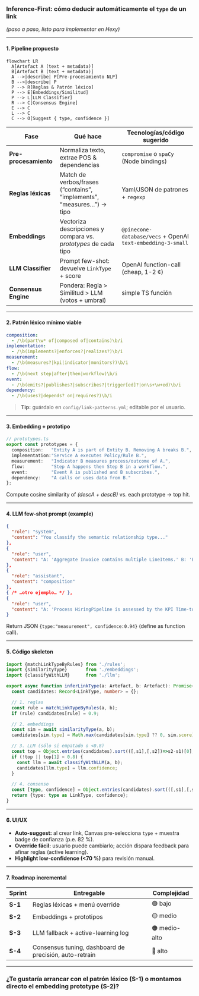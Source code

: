 ### Inference-First: cómo **deducir automáticamente** el `type` de un link

*(paso a paso, listo para implementar en Hexy)*

---

#### 1. Pipeline propuesto

```mermaid
flowchart LR
  A[Artefact A (text + metadata)]
  B[Artefact B (text + metadata)]
  A -->|describe| P[Pre-procesamiento NLP]
  B -->|describe| P
  P --> R[Reglas & Patrón léxico]
  P --> E[Embeddings/Similitud]
  P --> L[LLM Classifier]
  R --> C[Consensus Engine]
  E --> C
  L --> C
  C --> O[Suggest { type, confidence }]
```

| Fase                  | Qué hace                                                              | Tecnologías/código sugerido                                 |
| --------------------- | --------------------------------------------------------------------- | ----------------------------------------------------------- |
| **Pre-procesamiento** | Normaliza texto, extrae POS & dependencias                            | `compromise` o `spaCy` (Node bindings)                      |
| **Reglas léxicas**    | Match de verbos/frases (“contains”, “implements”, “measures…”) → tipo | Yaml/JSON de patrones + `regexp`                            |
| **Embeddings**        | Vectoriza descripciones y compara vs. *prototypes* de cada tipo       | `@pinecone-database/vecs` + OpenAI `text-embedding-3-small` |
| **LLM Classifier**    | Prompt few-shot: devuelve `LinkType` + score                          | OpenAI function-call (cheap, 1-2 ¢)                         |
| **Consensus Engine**  | Pondera: Regla > Similitud > LLM  (votos + umbral)                    | simple TS función                                           |

---

#### 2. Patrón léxico mínimo viable

```yaml
composition:
  - /\b(part\w* of|composed of|contains)\b/i
implementation:
  - /\b(implements?|enforces?|realizes?)\b/i
measurement:
  - /\b(measures?|kpi|indicator|monitors?)\b/i
flow:
  - /\b(next step|after|then|workflow)\b/i
event:
  - /\b(emits?|publishes?|subscribes?|trigger[ed]?|on\s+\w+ed)\b/i
dependency:
  - /\b(uses?|depends? on|requires?)\b/i
```

> **Tip:** guárdalo en `config/link-patterns.yml`; editable por el usuario.

---

#### 3. Embedding + prototipo

```ts
// prototypes.ts
export const prototypes = {
  composition:   "Entity A is part of Entity B. Removing A breaks B.",
  implementation:"Service A executes Policy/Rule B.",
  measurement:   "Indicator B measures process/outcome of A.",
  flow:          "Step A happens then Step B in a workflow.",
  event:         "Event A is published and B subscribes.",
  dependency:    "A calls or uses data from B."
};
```

Compute cosine similarity of *(descA + descB)* vs. each prototype → top hit.

---

#### 4. LLM few-shot prompt (example)

```json
{
  "role": "system",
  "content": "You classify the semantic relationship type..."
},
{
  "role": "user",
  "content": "A: 'Aggregate Invoice contains multiple LineItems.' B: 'Entity LineItem...' Which link type?"
},
{
  "role": "assistant",
  "content": "composition"
},
{ /* …otro ejemplo… */ },
{
  "role": "user",
  "content": "A: 'Process HiringPipeline is assessed by the KPI Time-to-Hire.' B: 'Indicator Time-to-Hire...' "
}
```

Return JSON `{type:"measurement", confidence:0.94}` (define as function call).

---

#### 5. Código skeleton

```ts
import {matchLinkTypeByRules} from './rules';
import {similarityType}       from './embeddings';
import {classifyWithLLM}      from './llm';

export async function inferLinkType(a: Artefact, b: Artefact): Promise<{type: LinkType, confidence:number}> {
  const candidates: Record<LinkType, number> = {};

  // 1. reglas
  const rule = matchLinkTypeByRules(a, b);
  if (rule) candidates[rule] = 0.9;

  // 2. embeddings
  const sim = await similarityType(a, b);
  candidates[sim.type] = Math.max(candidates[sim.type] ?? 0, sim.score);

  // 3. LLM (sólo si empatado o <0.8)
  const top = Object.entries(candidates).sort(([,s1],[,s2])=>s2-s1)[0];
  if (!top || top[1] < 0.8) {
    const llm = await classifyWithLLM(a, b);
    candidates[llm.type] = llm.confidence;
  }

  // 4. consenso
  const [type, confidence] = Object.entries(candidates).sort(([,s1],[,s2])=>s2-s1)[0];
  return {type: type as LinkType, confidence};
}
```

---

#### 6. UI/UX

* **Auto-suggest:** al crear link, Canvas pre-selecciona `type` + muestra badge de confianza (p.e. 82 %).
* **Override fácil:** usuario puede cambiarlo; acción dispara feedback para afinar reglas (active learning).
* **Highlight low-confidence (<70 %)** para revisión manual.

---

#### 7. Roadmap incremental

| Sprint  | Entregable                                             | Complejidad   |
| ------- | ------------------------------------------------------ | ------------- |
| **S-1** | Reglas léxicas + menú override                         | 🟢 bajo       |
| **S-2** | Embeddings + prototipos                                | 🟡 medio      |
| **S-3** | LLM fallback + active-learning log                     | 🟠 medio-alto |
| **S-4** | Consensus tuning, dashboard de precisión, auto-retrain | 🔴 alto       |

---

### ¿Te gustaría arrancar con el **patrón léxico (S-1)** o montamos directo el embedding prototype (S-2)?

